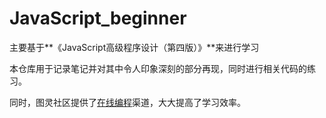 # JavaScript_beginner

主要基于**《JavaScript高级程序设计（第四版）》**来进行学习

本仓库用于记录笔记并对其中令人印象深刻的部分再现，同时进行相关代码的练习。

同时，图灵社区提供了[在线编程](http://mp.ituring.com.cn/editor?bookName=JavaScriptBookV4)渠道，大大提高了学习效率。

